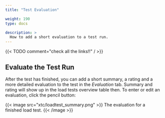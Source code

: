 ```yaml
---
title: "Test Evaluation"

weight: 190
type: docs

description: >
  How to add a short evaluation to a test run.
---
```


{{< TODO comment="check all the links!!" / >}}

## Evaluate the Test Run

After the test has finished, you can add a short summary, a rating and a more detailed evaluation to the test in the _Evaluation_ tab. Summary and rating will show up in the load tests overview table then. To enter or edit an evaluation, click the pencil button:

{{< image src="xtc/loadtest_summary.png" >}}
The evaluation for a finished load test.
{{< /image >}}
